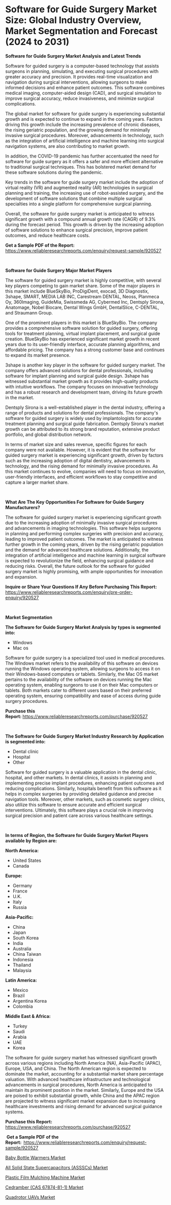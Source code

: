 <p><h1>Software for Guide Surgery Market Size: Global Industry Overview, Market Segmentation and Forecast (2024 to 2031)</h1></p><p><strong>Software for Guide Surgery Market Analysis and Latest Trends</strong></p>
<p><p>Software for guided surgery is a computer-based technology that assists surgeons in planning, simulating, and executing surgical procedures with greater accuracy and precision. It provides real-time visualization and navigation during surgical interventions, allowing surgeons to make informed decisions and enhance patient outcomes. This software combines medical imaging, computer-aided design (CAD), and surgical simulation to improve surgical accuracy, reduce invasiveness, and minimize surgical complications.</p><p>The global market for software for guide surgery is experiencing substantial growth and is expected to continue to expand in the coming years. Factors driving this growth include the increasing prevalence of chronic diseases, the rising geriatric population, and the growing demand for minimally invasive surgical procedures. Moreover, advancements in technology, such as the integration of artificial intelligence and machine learning into surgical navigation systems, are also contributing to market growth.</p><p>In addition, the COVID-19 pandemic has further accentuated the need for software for guide surgery as it offers a safer and more efficient alternative to traditional surgical techniques. This has bolstered market demand for these software solutions during the pandemic.</p><p>Key trends in the software for guide surgery market include the adoption of virtual reality (VR) and augmented reality (AR) technologies in surgical planning and training, the increasing use of robot-assisted surgery, and the development of software solutions that combine multiple surgical specialties into a single platform for comprehensive surgical planning.</p><p>Overall, the software for guide surgery market is anticipated to witness significant growth with a compound annual growth rate (CAGR) of 9.3% during the forecast period. This growth is driven by the increasing adoption of software solutions to enhance surgical precision, improve patient outcomes, and reduce healthcare costs.</p></p>
<p><strong>Get a Sample PDF of the Report:&nbsp;</strong> <a href="https://www.reliableresearchreports.com/enquiry/request-sample/920527">https://www.reliableresearchreports.com/enquiry/request-sample/920527</a></p>
<p>&nbsp;</p>
<p><strong>Software for Guide Surgery Major Market Players</strong></p>
<p><p>The software for guided surgery market is highly competitive, with several key players competing to gain market share. Some of the major players in this market include BlueSkyBio, ProDigiDent, exocad, 3D Diagnostix, 3shape, SMART, MEDIA LAB INC, Carestream DENTAL, Neoss, Planmeca Oy, 360Imaging, GuideMia, Swissmeda AG, Cybermed Inc, Dentsply Sirona, Anatomage, Nobel Biocare, Dental Wings GmbH, DentalSlice, C-DENTAL, and Straumann Group.</p><p>One of the prominent players in this market is BlueSkyBio. The company provides a comprehensive software solution for guided surgery, offering tools for treatment planning, virtual implant placement, and surgical guide creation. BlueSkyBio has experienced significant market growth in recent years due to its user-friendly interface, accurate planning algorithms, and affordable pricing. The company has a strong customer base and continues to expand its market presence.</p><p>3shape is another key player in the software for guided surgery market. The company offers advanced solutions for dental professionals, including software for implant planning and surgical guide design. 3shape has witnessed substantial market growth as it provides high-quality products with intuitive workflows. The company focuses on innovative technology and has a robust research and development team, driving its future growth in the market.</p><p>Dentsply Sirona is a well-established player in the dental industry, offering a range of products and solutions for dental professionals. The company's software for guided surgery is widely used by implantologists for accurate treatment planning and surgical guide fabrication. Dentsply Sirona's market growth can be attributed to its strong brand reputation, extensive product portfolio, and global distribution network.</p><p>In terms of market size and sales revenue, specific figures for each company were not available. However, it is evident that the software for guided surgery market is experiencing significant growth, driven by factors such as the increasing adoption of digital dentistry, advancements in technology, and the rising demand for minimally invasive procedures. As this market continues to evolve, companies will need to focus on innovation, user-friendly interfaces, and efficient workflows to stay competitive and capture a larger market share.</p></p>
<p>&nbsp;</p>
<p><strong>What Are The Key Opportunities For Software for Guide Surgery Manufacturers?</strong></p>
<p><p>The software for guided surgery market is experiencing significant growth due to the increasing adoption of minimally invasive surgical procedures and advancements in imaging technologies. This software helps surgeons in planning and performing complex surgeries with precision and accuracy, leading to improved patient outcomes. The market is anticipated to witness further growth in the coming years, driven by the rising geriatric population and the demand for advanced healthcare solutions. Additionally, the integration of artificial intelligence and machine learning in surgical software is expected to revolutionize the field, enhancing surgical guidance and reducing risks. Overall, the future outlook for the software for guided surgery market is highly promising, with ample opportunities for innovation and expansion.</p></p>
<p><strong>Inquire or Share Your Questions If Any Before Purchasing This Report:</strong> <a href="https://www.reliableresearchreports.com/enquiry/pre-order-enquiry/920527">https://www.reliableresearchreports.com/enquiry/pre-order-enquiry/920527</a></p>
<p>&nbsp;</p>
<p><strong>Market Segmentation</strong></p>
<p><strong>The Software for Guide Surgery Market Analysis by types is segmented into:</strong></p>
<p><ul><li>Windows</li><li>Mac os</li></ul></p>
<p><p>Software for guide surgery is a specialized tool used in medical procedures. The Windows market refers to the availability of this software on devices running the Windows operating system, allowing surgeons to access it on their Windows-based computers or tablets. Similarly, the Mac OS market pertains to the availability of the software on devices running the Mac operating system, enabling surgeons to use it on their Mac computers or tablets. Both markets cater to different users based on their preferred operating system, ensuring compatibility and ease of access during guide surgery procedures.</p></p>
<p><strong>Purchase this Report:&nbsp;</strong><a href="https://www.reliableresearchreports.com/purchase/920527">https://www.reliableresearchreports.com/purchase/920527</a></p>
<p>&nbsp;</p>
<p><strong>The Software for Guide Surgery Market Industry Research by Application is segmented into:</strong></p>
<p><ul><li>Dental clinic</li><li>Hospital</li><li>Other</li></ul></p>
<p><p>Software for guided surgery is a valuable application in the dental clinic, hospital, and other markets. In dental clinics, it assists in planning and implementing precise implant procedures, enhancing patient outcomes and reducing complications. Similarly, hospitals benefit from this software as it helps in complex surgeries by providing detailed guidance and precise navigation tools. Moreover, other markets, such as cosmetic surgery clinics, also utilize this software to ensure accurate and efficient surgical interventions. Ultimately, this software plays a crucial role in improving surgical precision and patient care across various healthcare settings.</p></p>
<p>&nbsp;</p>
<p><strong>In terms of Region, the Software for Guide Surgery Market Players available by Region are:</strong></p>
<p>
    <p> <strong> North America: </strong>
        <ul>
            <li>United States</li>
            <li>Canada</li>
        </ul>
        </p> 
    <p> <strong> Europe: </strong>
        <ul>
            <li>Germany</li>
            <li>France</li>
            <li>U.K.</li>
            <li>Italy</li>
            <li>Russia</li>
        </ul>
        </p> 
    <p> <strong> Asia-Pacific: </strong>
        <ul>
            <li>China</li>
            <li>Japan</li>
            <li>South Korea</li>
            <li>India</li>
            <li>Australia</li>
            <li>China Taiwan</li>
            <li>Indonesia</li>
            <li>Thailand</li>
            <li>Malaysia</li>
        </ul>
        </p> 
    <p> <strong> Latin America: </strong>
        <ul>
            <li>Mexico</li>
            <li>Brazil</li>
            <li>Argentina Korea</li>
            <li>Colombia</li>
        </ul>
        </p> 
    <p> <strong> Middle East & Africa: </strong>
        <ul>
            <li>Turkey</li>
            <li>Saudi</li>
            <li>Arabia</li>
            <li>UAE</li>
            <li>Korea</li>
        </ul>
    </p>
    </p>
<p><p>The software for guide surgery market has witnessed significant growth across various regions including North America (NA), Asia-Pacific (APAC), Europe, USA, and China. The North American region is expected to dominate the market, accounting for a substantial market share percentage valuation. With advanced healthcare infrastructure and technological advancements in surgical procedures, North America is anticipated to maintain its prominent position in the market. Similarly, Europe and the USA are poised to exhibit substantial growth, while China and the APAC region are projected to witness significant market expansion due to increasing healthcare investments and rising demand for advanced surgical guidance systems.</p></p>
<p><strong>Purchase this Report: </strong><a href="https://www.reliableresearchreports.com/purchase/920527">https://www.reliableresearchreports.com/purchase/920527</a></p>
<p>&nbsp;<strong>Get a Sample PDF of the Report:&nbsp;&nbsp;</strong><a href="https://www.reliableresearchreports.com/enquiry/request-sample/920527">https://www.reliableresearchreports.com/enquiry/request-sample/920527</a></p>
<p><strong></strong></p>
<p><p><a href="https://medium.com/@dorisstephens14/baby-bottle-warmers-market-size-market-outlook-and-market-forecast-2024-to-2031-63f91d71f576">Baby Bottle Warmers Market</a></p><p><a href="https://medium.com/@dorisstephens14/all-solid-state-supercapacitors-assscs-market-analysis-and-sze-forecasted-for-period-from-2024-to-35ce81a69af4">All Solid State Supercapacitors (ASSSCs) Market</a></p><p><a href="https://medium.com/@emilyarnold76/plastic-film-mulching-machine-market-size-reveals-the-best-marketing-channels-in-global-industry-a843a0fff139">Plastic Film Mulching Machine Market</a></p><p><a href="https://medium.com/@emilyarnold76/cedramber-cas-67874-81-1-market-size-cagr-trends-2024-2030-13871d1b71b7">Cedramber (CAS 67874-81-1) Market</a></p><p><a href="https://medium.com/@dorisstephens14/quadrotor-uavs-market-trends-and-market-analysis-forecasted-for-period-2024-2031-db58955a0d8f">Quadrotor UAVs Market</a></p></p>
